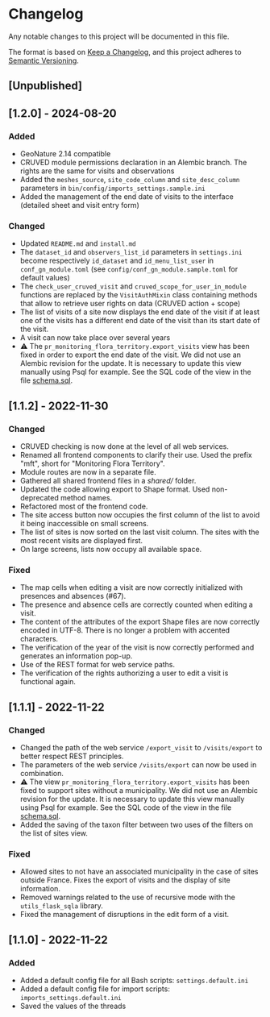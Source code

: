 # Changelog

Any notable changes to this project will be documented in this file.

The format is based on [Keep a Changelog](https://keepachangelog.com/en/1.0.0/),
and this project adheres to [Semantic Versioning](https://semver.org/spec/v2.0.0.html).

## [Unpublished]


## [1.2.0] - 2024-08-20

### Added

- GeoNature 2.14 compatible
- CRUVED module permissions declaration in an Alembic branch. The rights are the same for visits and observations
- Added the `meshes_source`, `site_code_column` and `site_desc_column` parameters in `bin/config/imports_settings.sample.ini`
- Added the management of the end date of visits to the interface (detailed sheet and visit entry form)

### Changed

- Updated `README.md` and `install.md`
- The `dataset_id` and `observers_list_id` parameters in `settings.ini` become respectively `id_dataset` and `id_menu_list_user` in `conf_gn_module.toml` (see `config/conf_gn_module.sample.toml` for default values)
- The `check_user_cruved_visit` and `cruved_scope_for_user_in_module` functions are replaced by the `VisitAuthMixin` class containing methods that allow to retrieve user rights on data (CRUVED action + scope)
- The list of visits of a site now displays the end date of the visit if at least one of the visits has a different end date of the visit than its start date of the visit.
- A visit can now take place over several years
- ⚠️ The `pr_monitoring_flora_territory.export_visits` view has been fixed in order to export the end date of the visit. We did not use an Alembic revision for the update. It is necessary to update this view manually using Psql for example. See the SQL code of the view in the file [schema.sql](backend/gn_module_monitoring_flora_territory/migrations/data/schema.sql).


## [1.1.2] - 2022-11-30

### Changed

- CRUVED checking is now done at the level of all web services.
- Renamed all frontend components to clarify their use. Used the prefix "mft", short for "Monitoring Flora Territory".
- Module routes are now in a separate file.
- Gathered all shared frontend files in a _shared/_ folder.
- Updated the code allowing export to Shape format. Used non-deprecated method names.
- Refactored most of the frontend code.
- The site access button now occupies the first column of the list to avoid it being inaccessible on small screens.
- The list of sites is now sorted on the last visit column. The sites with the most recent visits are displayed first.
- On large screens, lists now occupy all available space.

### Fixed

- The map cells when editing a visit are now correctly initialized with presences and absences (#67).
- The presence and absence cells are correctly counted when editing a visit.
- The content of the attributes of the export Shape files are now correctly encoded in UTF-8. There is no longer a problem with accented characters.
- The verification of the year of the visit is now correctly performed and generates an information pop-up.
- Use of the REST format for web service paths.
- The verification of the rights authorizing a user to edit a visit is functional again.


## [1.1.1] - 2022-11-22

### Changed

- Changed the path of the web service `/export_visit` to `/visits/export` to better respect REST principles.
- The parameters of the web service `/visits/export` can now be used in combination.
- ⚠️ The view `pr_monitoring_flora_territory.export_visits` has been fixed to support sites without a municipality. We did not use an Alembic revision for the update. It is necessary to update this view manually using Psql for example. See the SQL code of the view in the file [schema.sql](backend/gn_module_monitoring_flora_territory/migrations/data/schema.sql).
- Added the saving of the taxon filter between two uses of the filters on the list of sites view.

### Fixed

- Allowed sites to not have an associated municipality in the case of sites outside France. Fixes the export of visits and the display of site information.
- Removed warnings related to the use of recursive mode with the `utils_flask_sqla` library.
- Fixed the management of disruptions in the edit form of a visit.


## [1.1.0] - 2022-11-22

### Added

- Added a default config file for all Bash scripts: `settings.default.ini`
- Added a default config file for import scripts: `imports_settings.default.ini`
- Saved the values ​​of the threads
